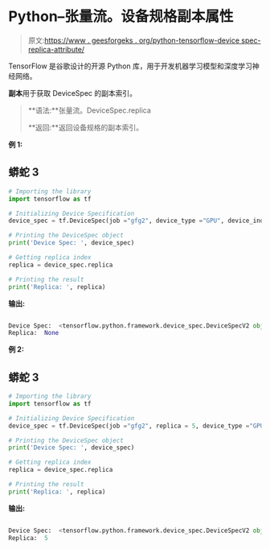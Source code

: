 # Python–张量流。设备规格副本属性

> 原文:[https://www . geesforgeks . org/python-tensorflow-device spec-replica-attribute/](https://www.geeksforgeeks.org/python-tensorflow-devicespec-replica-attribute/)

TensorFlow 是谷歌设计的开源 Python 库，用于开发机器学习模型和深度学习神经网络。

**副本**用于获取 DeviceSpec 的副本索引。

> **语法:**张量流。DeviceSpec.replica
> 
> **返回:**返回设备规格的副本索引。

**例 1:**

## 蟒蛇 3

```py
# Importing the library
import tensorflow as tf

# Initializing Device Specification
device_spec = tf.DeviceSpec(job ="gfg2", device_type ="GPU", device_index = 1)

# Printing the DeviceSpec object
print('Device Spec: ', device_spec)

# Getting replica index
replica = device_spec.replica

# Printing the result
print('Replica: ', replica)
```

**输出:**

```py

Device Spec:  <tensorflow.python.framework.device_spec.DeviceSpecV2 object at 0x7fe5ba981b88>
Replica:  None

```

**例 2:**

## 蟒蛇 3

```py
# Importing the library
import tensorflow as tf

# Initializing Device Specification
device_spec = tf.DeviceSpec(job ="gfg2", replica = 5, device_type ="GPU", device_index = 1)

# Printing the DeviceSpec object
print('Device Spec: ', device_spec)

# Getting replica index
replica = device_spec.replica

# Printing the result
print('Replica: ', replica)
```

**输出:**

```py

Device Spec:  <tensorflow.python.framework.device_spec.DeviceSpecV2 object at 0x7fe5ba981d08>
Replica:  5

```